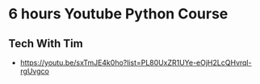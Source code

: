 # 6 hours Youtube Python Course
## Tech With Tim
- https://youtu.be/sxTmJE4k0ho?list=PL80UxZR1UYe-eOjH2LcQHvrql-rgUvgco